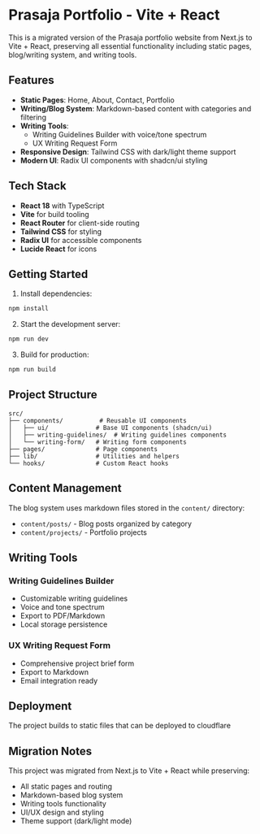 # Prasaja Portfolio - Vite + React

This is a migrated version of the Prasaja portfolio website from Next.js to Vite + React, preserving all essential functionality including static pages, blog/writing system, and writing tools.

## Features

- **Static Pages**: Home, About, Contact, Portfolio
- **Writing/Blog System**: Markdown-based content with categories and filtering
- **Writing Tools**: 
  - Writing Guidelines Builder with voice/tone spectrum
  - UX Writing Request Form
- **Responsive Design**: Tailwind CSS with dark/light theme support
- **Modern UI**: Radix UI components with shadcn/ui styling

## Tech Stack

- **React 18** with TypeScript
- **Vite** for build tooling
- **React Router** for client-side routing
- **Tailwind CSS** for styling
- **Radix UI** for accessible components
- **Lucide React** for icons

## Getting Started

1. Install dependencies:
```bash
npm install
```

2. Start the development server:
```bash
npm run dev
```

3. Build for production:
```bash
npm run build
```

## Project Structure

```
src/
├── components/          # Reusable UI components
│   ├── ui/             # Base UI components (shadcn/ui)
│   ├── writing-guidelines/  # Writing guidelines components
│   └── writing-form/   # Writing form components
├── pages/              # Page components
├── lib/                # Utilities and helpers
└── hooks/              # Custom React hooks
```

## Content Management

The blog system uses markdown files stored in the `content/` directory:
- `content/posts/` - Blog posts organized by category
- `content/projects/` - Portfolio projects

## Writing Tools

### Writing Guidelines Builder
- Customizable writing guidelines
- Voice and tone spectrum
- Export to PDF/Markdown
- Local storage persistence

### UX Writing Request Form
- Comprehensive project brief form
- Export to Markdown
- Email integration ready

## Deployment

The project builds to static files that can be deployed to cloudflare

## Migration Notes

This project was migrated from Next.js to Vite + React while preserving:
- All static pages and routing
- Markdown-based blog system
- Writing tools functionality
- UI/UX design and styling
- Theme support (dark/light mode)